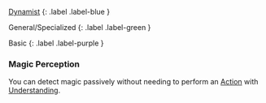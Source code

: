 
[Dynamist](Game/Dynamist)
{: .label .label-blue }

General/Specialized
{: .label .label-green }

Basic
{: .label .label-purple }
### Magic Perception

You can detect magic passively without needing to perform an [Action](Game/Core/Terminology#Action) with [Understanding](Core/Intelligence#Memory).
